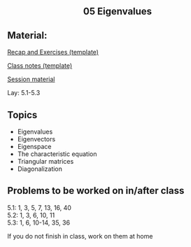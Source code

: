 <h2 align="center">05 Eigenvalues</h2>

## Material:

[Recap and Exercises (template)](https://drive.google.com/file/d/196gP40CD8tMHYx07U9wMDS1zv7ETbMHj/view?usp=sharing)

[Class notes (template)](https://drive.google.com/file/d/1ug2XMZWNHSl9YxJ3_iKVMiiTekAW0k7l/view?usp=sharing)

[Session material](https://viaucdk-my.sharepoint.com/:f:/g/personal/rib_viauc_dk/ErEbWej73CxBiXGFKP-mtx4BzkmBdQWAJOwzWIuvuzoBZw?e=OSVNsB)

<p>Lay:&nbsp;​5.1-5.3</p>

## Topics
<ul>
	<li>​​Eigenvalues</li>
	<li>Eigenvectors</li>
	<li>Eigenspace</li>
	<li>The characteristic equation</li>
	<li>Triangular matrices</li>
	<li>Diagonalization</li>
</ul>

## Problems to be worked on in/after class

<p>​​5.1: 1, 3, 5, 7, 13, 16, 40 &nbsp;<br />
5.2: 1, 3, 6, 10, 11 &nbsp;<br />
5.3: 1, 6, 10-14, 35, 36 &nbsp;&nbsp;&nbsp;&nbsp;<br />

If you do not finish in class, work on them at home</p>
